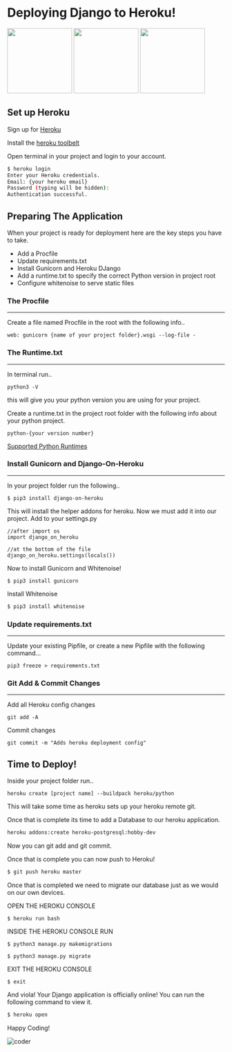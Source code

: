 # Deploying Django to Heroku!

<img src="https://i.pinimg.com/originals/3a/42/37/3a4237877cbadc9213e5007118ded912.jpg" width="150px">
<img src="https://media.tenor.com/images/18b767b668c6cf5bbb1b7d2c062c8060/tenor.gif" width="150px">
<img src="https://fiverr-res.cloudinary.com/images/t_main1,q_auto,f_auto/gigs/106095482/original/6a2a7fc989e1b0add530c7bfbbc5c22eed2cf379/do-any-python-or-django-task.png" width="150px">

## Set up Heroku

Sign up for [Heroku](https://id.heroku.com/login)

Install the [heroku toolbelt](https://devcenter.heroku.com/articles/heroku-cli)

Open terminal in your project and login to your account. 

``` bash 
$ heroku login
Enter your Heroku credentials.
Email: {your heroku email}
Password (typing will be hidden):
Authentication successful.

```

## Preparing The Application

When your project is ready for deployment here are the key steps you have to take. 

- Add a Procfile
- Update requirements.txt
- Install Gunicorn and Heroku DJango
- Add a runtime.txt to specify the correct Python version in project root
- Configure whitenoise to serve static files

### The Procfile 
___

Create a file named Procfile in the root with the following info..

```
web: gunicorn {name of your project folder}.wsgi --log-file -
```


### The Runtime.txt
___

In terminal run..

```
python3 -V
``` 
this will give you your python version you are using for your project. 

Create a runtime.txt in the project root folder with the following info about your python project.

```
python-{your version number}

```

[Supported Python Runtimes](https://devcenter.heroku.com/articles/python-support#supported-runtimes)

### Install Gunicorn and Django-On-Heroku
___

In your project folder run the following..

```
$ pip3 install django-on-heroku

```
This will install the helper addons for heroku. Now we must add it into our project. 
Add to your settings.py 

```
//after import os
import django_on_heroku

//at the bottom of the file
django_on_heroku.settings(locals())
```
Now to install Gunicorn and Whitenoise! 

```
$ pip3 install gunicorn

```

Install Whitenoise 

``` bash
$ pip3 install whitenoise
```

### Update requirements.txt
___

Update your existing Pipfile, or create a new Pipfile with the following command...

```
pip3 freeze > requirements.txt

```

### Git Add & Commit Changes
___

Add all Heroku config changes
```
git add -A

```

Commit changes
```
git commit -m "Adds heroku deployment config"

```

## Time to Deploy! 

Inside your project folder run..

```
heroku create [project name] --buildpack heroku/python

```
This will take some time as heroku sets up your heroku remote git.

Once that is complete its time to add a Database to our heroku application.

``` bash
heroku addons:create heroku-postgresql:hobby-dev

```

Now you can git add and git commit.

Once that is complete you can now push to Heroku! 

``` bash
$ git push heroku master

```

Once that is completed we need to migrate our database just as we would on our own devices.

OPEN THE HEROKU CONSOLE

```
$ heroku run bash

```

INSIDE THE HEROKU CONSOLE RUN

```
$ python3 manage.py makemigrations

```

```
$ python3 manage.py migrate

```

EXIT THE HEROKU CONSOLE

```
$ exit

```

And viola! Your Django application is officially online! You can run the following command to view it. 


``` bash
$ heroku open

```

Happy Coding! 

![coder](https://media.giphy.com/media/ZVik7pBtu9dNS/giphy.gif)
